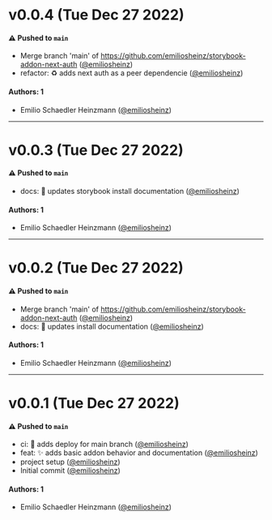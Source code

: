 # v0.0.4 (Tue Dec 27 2022)

#### ⚠️ Pushed to `main`

- Merge branch 'main' of https://github.com/emiliosheinz/storybook-addon-next-auth ([@emiliosheinz](https://github.com/emiliosheinz))
- refactor: :recycle: adds next auth as a peer dependencie ([@emiliosheinz](https://github.com/emiliosheinz))

#### Authors: 1

- Emilio Schaedler Heinzmann ([@emiliosheinz](https://github.com/emiliosheinz))

---

# v0.0.3 (Tue Dec 27 2022)

#### ⚠️ Pushed to `main`

- docs: :memo: updates storybook install documentation ([@emiliosheinz](https://github.com/emiliosheinz))

#### Authors: 1

- Emilio Schaedler Heinzmann ([@emiliosheinz](https://github.com/emiliosheinz))

---

# v0.0.2 (Tue Dec 27 2022)

#### ⚠️ Pushed to `main`

- Merge branch 'main' of https://github.com/emiliosheinz/storybook-addon-next-auth ([@emiliosheinz](https://github.com/emiliosheinz))
- docs: :memo: updates install documentation ([@emiliosheinz](https://github.com/emiliosheinz))

#### Authors: 1

- Emilio Schaedler Heinzmann ([@emiliosheinz](https://github.com/emiliosheinz))

---

# v0.0.1 (Tue Dec 27 2022)

#### ⚠️ Pushed to `main`

- ci: :construction_worker: adds deploy for main branch ([@emiliosheinz](https://github.com/emiliosheinz))
- feat: :sparkles: adds basic addon behavior and documentation ([@emiliosheinz](https://github.com/emiliosheinz))
- project setup ([@emiliosheinz](https://github.com/emiliosheinz))
- Initial commit ([@emiliosheinz](https://github.com/emiliosheinz))

#### Authors: 1

- Emilio Schaedler Heinzmann ([@emiliosheinz](https://github.com/emiliosheinz))
